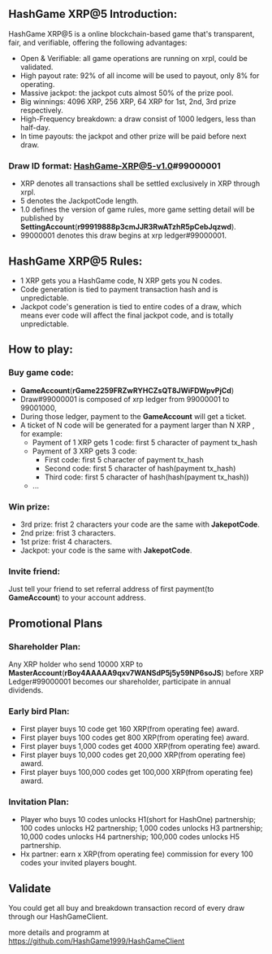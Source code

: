 ## HashGame XRP@5 Introduction:
HashGame XRP@5 is a online blockchain-based game that's transparent, fair, and verifiable, offering the following advantages:
- Open & Verifiable: all game operations are running on xrpl, could be validated.
- High payout rate: 92% of all income will be used to payout, only 8% for operating.
- Massive jackpot: the jackpot cuts almost 50% of the prize pool.
- Big winnings: 4096 XRP, 256 XRP, 64 XRP for 1st, 2nd, 3rd prize respectively.
- High-Frequency breakdown: a draw consist of 1000 ledgers, less than half-day.
- In time payouts: the jackpot and other prize will be paid before next draw.

### Draw ID format: HashGame-XRP@5-v1.0#99000001
- XRP denotes all transactions shall be settled exclusively in XRP through xrpl.
- 5 denotes the JackpotCode length.
- 1.0 defines the version of game rules, more game setting detail will be published by **SettingAccount**(**r99919888p3cmJJR3RwATzhR5pCebJqzwd**).
- 99000001 denotes this draw begins at xrp ledger#99000001.

## HashGame XRP@5 Rules:
- 1 XRP gets you a HashGame code, N XRP gets you N codes.
- Code generation is tied to payment transaction hash and is unpredictable.
- Jackpot code's generation is tied to entire codes of a draw, which means ever code will affect the final jackpot code, and is totally unpredictable.

## How to play:
### Buy game code:
-  **GameAccount**(**rGame2259FRZwRYHCZsQT8JWiFDWpvPjCd**)
- Draw#99000001 is composed of xrp ledger from 99000001 to 99001000,
- During those ledger, payment to the **GameAccount** will get a ticket.
- A ticket of N code will be generated for a payment larger than N XRP , for example: 
	- Payment of 1 XRP gets 1 code: first 5 character of payment tx_hash
	- Payment of 3 XRP gets 3 code:
		- First code: first 5 character of payment tx_hash
		- Second code:  first 5 character of hash(payment tx_hash)
		- Third code:  first 5 character of hash(hash(payment tx_hash))
	- ...

### Win prize:
- 3rd prize: frist 2 characters your code are the same with **JakepotCode**.
- 2nd prize: frist 3 characters.
- 1st prize: frist 4 characters.
- Jackpot: your code is the same with **JakepotCode**.

### Invite friend: 
Just tell your friend to set referral address of first payment(to **GameAccount**) to your account address.

## Promotional Plans
### Shareholder Plan: 
Any XRP holder who send 10000 XRP to **MasterAccount**(**rBoy4AAAAA9qxv7WANSdP5j5y59NP6soJS**) before XRP Ledger#99000001 becomes our shareholder, participate in annual dividends.

### Early bird Plan:
- First player buys 10 code get 160 XRP(from operating fee) award.
- First player buys 100 codes get 800 XRP(from operating fee) award.
- First player buys 1,000 codes get 4000 XRP(from operating fee) award.
- First player buys 10,000 codes get 20,000 XRP(from operating fee) award.
- First player buys 100,000 codes get 100,000 XRP(from operating fee) award.
### Invitation Plan:
- Player who buys 10 codes unlocks H1(short for HashOne) partnership; 100 codes unlocks H2 partnership; 1,000 codes unlocks H3 partnership; 10,000 codes unlocks H4 partnership; 100,000 codes unlocks H5 partnership.
- Hx partner: earn x XRP(from operating fee) commission for every 100 codes your invited players bought.

## Validate
You could get all buy and breakdown transaction record of every draw through our HashGameClient.

more details and programm at https://github.com/HashGame1999/HashGameClient